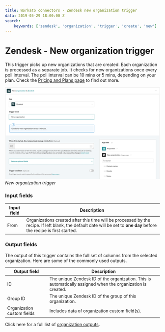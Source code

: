 ```yaml
---
title: Workato connectors - Zendesk new organization trigger
data: 2019-05-29 18:00:00 Z
search:
    keywords: ['zendesk', 'organization', 'trigger', 'create', 'new']
---
```


# Zendesk - New organization trigger
This trigger picks up new organizations that are created. Each organization is processed as a separate job. It checks for new organizations once every poll interval. The poll interval can be 10 mins or 5 mins, depending on your plan. Check the [Pricing and Plans page](https://www.workato.com/pricing?audience=general) to find out more.

![New organization trigger](/assets/images/connectors/zendesk/new-organization-trigger.png)
*New organization trigger*

### Input fields
| Input field | Description |
|-------------|-------------|
| From        | Organizations created after this time will be processed by the recipe. If left blank, the default date will be set to **one day** before the recipe is first started. |

### Output fields
The output of this trigger contains the full set of columns from the selected organization. Here are some of the commonly used outputs.

| Output field | Description                                                  |
|--------------|--------------------------------------------------------------|
| ID           | The unique Zendesk ID of the organization. This is automatically assigned when the organization is created. |
| Group ID     | The unique Zendesk ID of the group of this organization.     |
| Organization custom fields | Includes data of organization custom field(s). |

Click here for a full list of [organization outputs](/connectors/zendesk/organization-fields.md#organization-output-fields).
